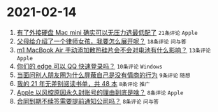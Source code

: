 # 2021-02-14

1. [有了外接硬盘 Mac mini 确实可以无压力选最低配了](https://www.v2ex.com/t/753250) `21条评论` `Apple`
1. [父母给介绍了一个律师女孩，我要怎么展开呢？](https://www.v2ex.com/t/753263) `18条评论` `问与答`
1. [m1 MacBook Air 手动添加散热硅片会不会对电池有什么影响？](https://www.v2ex.com/t/753247) `13条评论` `Apple`
1. [你们的 edge 可以 QQ 快速登录吗？](https://www.v2ex.com/t/753246) `10条评论` `Windows`
1. [当面问别人朋友圈为什么屏蔽自己是没有情商的行为](https://www.v2ex.com/t/753261) `9条评论` `随想`
1. [我的 21 年无差别阅读书单，共 48 本](https://www.v2ex.com/t/753268) `8条评论` `推广`
1. [Apple 以风控原因永久封账号的理由到底是啥？](https://www.v2ex.com/t/753265) `8条评论` `Apple`
1. [合同到期不续签需要提前通知公司吗？](https://www.v2ex.com/t/753259) `8条评论` `问与答`
